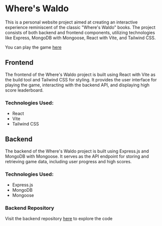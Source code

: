 # Where's Waldo

This is a personal website project aimed at creating an interactive experience reminiscent of the classic "Where's Waldo" books. The project consists of both backend and frontend components, utilizing technologies like Express, MongoDB with Mongoose, React with Vite, and Tailwind CSS.

You can play the game [here](https://where-is-waldo-922.pages.dev/)

## Frontend

The frontend of the Where's Waldo project is built using React with Vite as the build tool and Tailwind CSS for styling. It provides the user interface for playing the game, interacting with the backend API, and displaying high score leaderboard.

### Technologies Used:

- React
- Vite
- Tailwind CSS

## Backend

The backend of the Where's Waldo project is built using Express.js and MongoDB with Mongoose. It serves as the API endpoint for storing and retrieving game data, including user progress and high scores.

### Technologies Used:

- Express.js
- MongoDB
- Mongoose

### Backend Repository

Visit the backend repository [here](https://github.com/pndmhs/where-is-waldo-api) to explore the code
